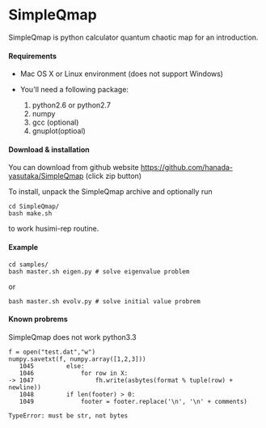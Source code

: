 # SimpleQmap

SimpleQmap is python calculator quantum chaotic map for an introduction.


#### Requirements
* Mac OS X or Linux environment (does not support Windows)

* You'll need a following package:

	1. python2.6 or python2.7
	2. numpy
	3. gcc (optional)
	4. gnuplot(optioal)

#### Download & installation

You can download from github website
<https://github.com/hanada-yasutaka/SimpleQmap> (click zip button)

To install, unpack the SimpleQmap archive and optionally run 

	cd SimpleQmap/
	bash make.sh

to work husimi-rep routine.

#### Example

	cd samples/
	bash master.sh eigen.py # solve eigenvalue problem

or 

	bash master.sh evolv.py # solve initial value probrem

#### Known probrems
SimpleQmap does not work python3.3

	f = open("test.dat","w")
	numpy.savetxt(f, numpy.array([1,2,3]))
	   1045         else:
	   1046             for row in X:
	-> 1047                 fh.write(asbytes(format % tuple(row) + newline))
	   1048         if len(footer) > 0:
	   1049             footer = footer.replace('\n', '\n' + comments)

	TypeError: must be str, not bytes
